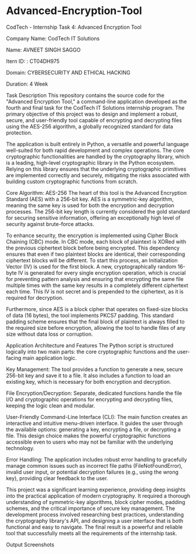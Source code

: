 # Advanced-Encryption-Tool
CodTech - Internship Task 4: Advanced Encryption Tool

Company Name: CodTech IT Solutions

Name: AVNEET SINGH SAGGO

Itern ID: : CT04DH975

Domain: CYBERSECURITY AND ETHICAL HACKING

Duration: 4 Week

 Task Description
This repository contains the source code for the "Advanced Encryption Tool," a command-line application developed as the fourth and final task for the CodTech IT Solutions internship program. The primary objective of this project was to design and implement a robust, secure, and user-friendly tool capable of encrypting and decrypting files using the AES-256 algorithm, a globally recognized standard for data protection.

The application is built entirely in Python, a versatile and powerful language well-suited for both rapid development and complex operations. The core cryptographic functionalities are handled by the cryptography library, which is a leading, high-level cryptographic library in the Python ecosystem. Relying on this library ensures that the underlying cryptographic primitives are implemented correctly and securely, mitigating the risks associated with building custom cryptographic functions from scratch.

Core Algorithm: AES-256
The heart of this tool is the Advanced Encryption Standard (AES) with a 256-bit key. AES is a symmetric-key algorithm, meaning the same key is used for both the encryption and decryption processes. The 256-bit key length is currently considered the gold standard for securing sensitive information, offering an exceptionally high level of security against brute-force attacks.

To enhance security, the encryption is implemented using Cipher Block Chaining (CBC) mode. In CBC mode, each block of plaintext is XORed with the previous ciphertext block before being encrypted. This dependency ensures that even if two plaintext blocks are identical, their corresponding ciphertext blocks will be different. To start this process, an Initialization Vector (IV) is used for the first block. A new, cryptographically random 16-byte IV is generated for every single encryption operation, which is crucial for preventing pattern analysis and ensuring that encrypting the same file multiple times with the same key results in a completely different ciphertext each time. This IV is not secret and is prepended to the ciphertext, as it is required for decryption.

Furthermore, since AES is a block cipher that operates on fixed-size blocks of data (16 bytes), the tool implements PKCS7 padding. This standard padding scheme ensures that the final block of plaintext is always filled to the required size before encryption, allowing the tool to handle files of any size without data loss or corruption.

Application Architecture and Features
The Python script is structured logically into two main parts: the core cryptographic functions and the user-facing main application logic.

Key Management: The tool provides a function to generate a new, secure 256-bit key and save it to a file. It also includes a function to load an existing key, which is necessary for both encryption and decryption.

File Encryption/Decryption: Separate, dedicated functions handle the file I/O and cryptographic operations for encrypting and decrypting files, keeping the logic clean and modular.

User-Friendly Command-Line Interface (CLI): The main function creates an interactive and intuitive menu-driven interface. It guides the user through the available options: generating a key, encrypting a file, or decrypting a file. This design choice makes the powerful cryptographic functions accessible even to users who may not be familiar with the underlying technology.

Error Handling: The application includes robust error handling to gracefully manage common issues such as incorrect file paths (FileNotFoundError), invalid user input, or potential decryption failures (e.g., using the wrong key), providing clear feedback to the user.

This project was a significant learning experience, providing deep insights into the practical application of modern cryptography. It required a thorough understanding of symmetric-key algorithms, block cipher modes, padding schemes, and the critical importance of secure key management. The development process involved researching best practices, understanding the cryptography library's API, and designing a user interface that is both functional and easy to navigate. The final result is a powerful and reliable tool that successfully meets all the requirements of the internship task.

 Output Screenshots
